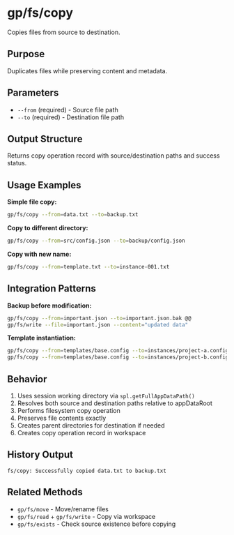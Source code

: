 # gp/fs/copy

Copies files from source to destination.

## Purpose
Duplicates files while preserving content and metadata.

## Parameters
- `--from` (required) - Source file path
- `--to` (required) - Destination file path

## Output Structure
Returns copy operation record with source/destination paths and success status.

## Usage Examples

**Simple file copy:**
```bash
gp/fs/copy --from=data.txt --to=backup.txt
```

**Copy to different directory:**
```bash
gp/fs/copy --from=src/config.json --to=backup/config.json
```

**Copy with new name:**
```bash
gp/fs/copy --from=template.txt --to=instance-001.txt
```

## Integration Patterns

**Backup before modification:**
```bash
gp/fs/copy --from=important.json --to=important.json.bak @@
gp/fs/write --file=important.json --content="updated data"
```

**Template instantiation:**
```bash
gp/fs/copy --from=templates/base.config --to=instances/project-a.config @@
gp/fs/copy --from=templates/base.config --to=instances/project-b.config
```

## Behavior
1. Uses session working directory via `spl.getFullAppDataPath()`
2. Resolves both source and destination paths relative to appDataRoot
3. Performs filesystem copy operation
4. Preserves file contents exactly
5. Creates parent directories for destination if needed
6. Creates copy operation record in workspace

## History Output
```
fs/copy: Successfully copied data.txt to backup.txt
```

## Related Methods
- `gp/fs/move` - Move/rename files
- `gp/fs/read` + `gp/fs/write` - Copy via workspace
- `gp/fs/exists` - Check source existence before copying